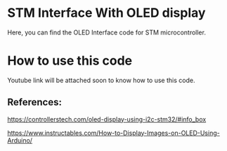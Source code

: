 # STM Interface With OLED display
Here, you can find the OLED Interface code for STM microcontroller. 

# How to use this code

Youtube link will be attached soon to know how to use this code.

## References:

https://controllerstech.com/oled-display-using-i2c-stm32/#info_box

https://www.instructables.com/How-to-Display-Images-on-OLED-Using-Arduino/

